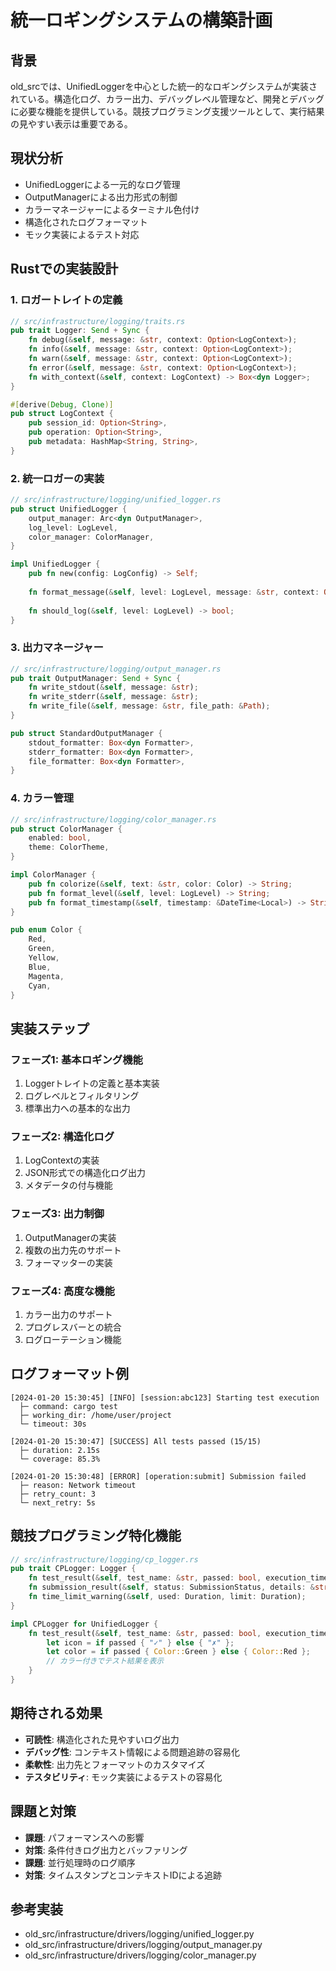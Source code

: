 # 統一ロギングシステムの構築計画

## 背景
old_srcでは、UnifiedLoggerを中心とした統一的なロギングシステムが実装されている。構造化ログ、カラー出力、デバッグレベル管理など、開発とデバッグに必要な機能を提供している。競技プログラミング支援ツールとして、実行結果の見やすい表示は重要である。

## 現状分析
- UnifiedLoggerによる一元的なログ管理
- OutputManagerによる出力形式の制御
- カラーマネージャーによるターミナル色付け
- 構造化されたログフォーマット
- モック実装によるテスト対応

## Rustでの実装設計

### 1. ロガートレイトの定義
```rust
// src/infrastructure/logging/traits.rs
pub trait Logger: Send + Sync {
    fn debug(&self, message: &str, context: Option<LogContext>);
    fn info(&self, message: &str, context: Option<LogContext>);
    fn warn(&self, message: &str, context: Option<LogContext>);
    fn error(&self, message: &str, context: Option<LogContext>);
    fn with_context(&self, context: LogContext) -> Box<dyn Logger>;
}

#[derive(Debug, Clone)]
pub struct LogContext {
    pub session_id: Option<String>,
    pub operation: Option<String>,
    pub metadata: HashMap<String, String>,
}
```

### 2. 統一ロガーの実装
```rust
// src/infrastructure/logging/unified_logger.rs
pub struct UnifiedLogger {
    output_manager: Arc<dyn OutputManager>,
    log_level: LogLevel,
    color_manager: ColorManager,
}

impl UnifiedLogger {
    pub fn new(config: LogConfig) -> Self;
    
    fn format_message(&self, level: LogLevel, message: &str, context: Option<&LogContext>) -> String;
    
    fn should_log(&self, level: LogLevel) -> bool;
}
```

### 3. 出力マネージャー
```rust
// src/infrastructure/logging/output_manager.rs
pub trait OutputManager: Send + Sync {
    fn write_stdout(&self, message: &str);
    fn write_stderr(&self, message: &str);
    fn write_file(&self, message: &str, file_path: &Path);
}

pub struct StandardOutputManager {
    stdout_formatter: Box<dyn Formatter>,
    stderr_formatter: Box<dyn Formatter>,
    file_formatter: Box<dyn Formatter>,
}
```

### 4. カラー管理
```rust
// src/infrastructure/logging/color_manager.rs
pub struct ColorManager {
    enabled: bool,
    theme: ColorTheme,
}

impl ColorManager {
    pub fn colorize(&self, text: &str, color: Color) -> String;
    pub fn format_level(&self, level: LogLevel) -> String;
    pub fn format_timestamp(&self, timestamp: &DateTime<Local>) -> String;
}

pub enum Color {
    Red,
    Green,
    Yellow,
    Blue,
    Magenta,
    Cyan,
}
```

## 実装ステップ

### フェーズ1: 基本ロギング機能
1. Loggerトレイトの定義と基本実装
2. ログレベルとフィルタリング
3. 標準出力への基本的な出力

### フェーズ2: 構造化ログ
1. LogContextの実装
2. JSON形式での構造化ログ出力
3. メタデータの付与機能

### フェーズ3: 出力制御
1. OutputManagerの実装
2. 複数の出力先のサポート
3. フォーマッターの実装

### フェーズ4: 高度な機能
1. カラー出力のサポート
2. プログレスバーとの統合
3. ログローテーション機能

## ログフォーマット例
```
[2024-01-20 15:30:45] [INFO] [session:abc123] Starting test execution
  ├─ command: cargo test
  ├─ working_dir: /home/user/project
  └─ timeout: 30s

[2024-01-20 15:30:47] [SUCCESS] All tests passed (15/15)
  ├─ duration: 2.15s
  └─ coverage: 85.3%

[2024-01-20 15:30:48] [ERROR] [operation:submit] Submission failed
  ├─ reason: Network timeout
  ├─ retry_count: 3
  └─ next_retry: 5s
```

## 競技プログラミング特化機能
```rust
// src/infrastructure/logging/cp_logger.rs
pub trait CPLogger: Logger {
    fn test_result(&self, test_name: &str, passed: bool, execution_time: Duration);
    fn submission_result(&self, status: SubmissionStatus, details: &str);
    fn time_limit_warning(&self, used: Duration, limit: Duration);
}

impl CPLogger for UnifiedLogger {
    fn test_result(&self, test_name: &str, passed: bool, execution_time: Duration) {
        let icon = if passed { "✓" } else { "✗" };
        let color = if passed { Color::Green } else { Color::Red };
        // カラー付きでテスト結果を表示
    }
}
```

## 期待される効果
- **可読性**: 構造化された見やすいログ出力
- **デバッグ性**: コンテキスト情報による問題追跡の容易化
- **柔軟性**: 出力先とフォーマットのカスタマイズ
- **テスタビリティ**: モック実装によるテストの容易化

## 課題と対策
- **課題**: パフォーマンスへの影響
- **対策**: 条件付きログ出力とバッファリング
- **課題**: 並行処理時のログ順序
- **対策**: タイムスタンプとコンテキストIDによる追跡

## 参考実装
- old_src/infrastructure/drivers/logging/unified_logger.py
- old_src/infrastructure/drivers/logging/output_manager.py
- old_src/infrastructure/drivers/logging/color_manager.py